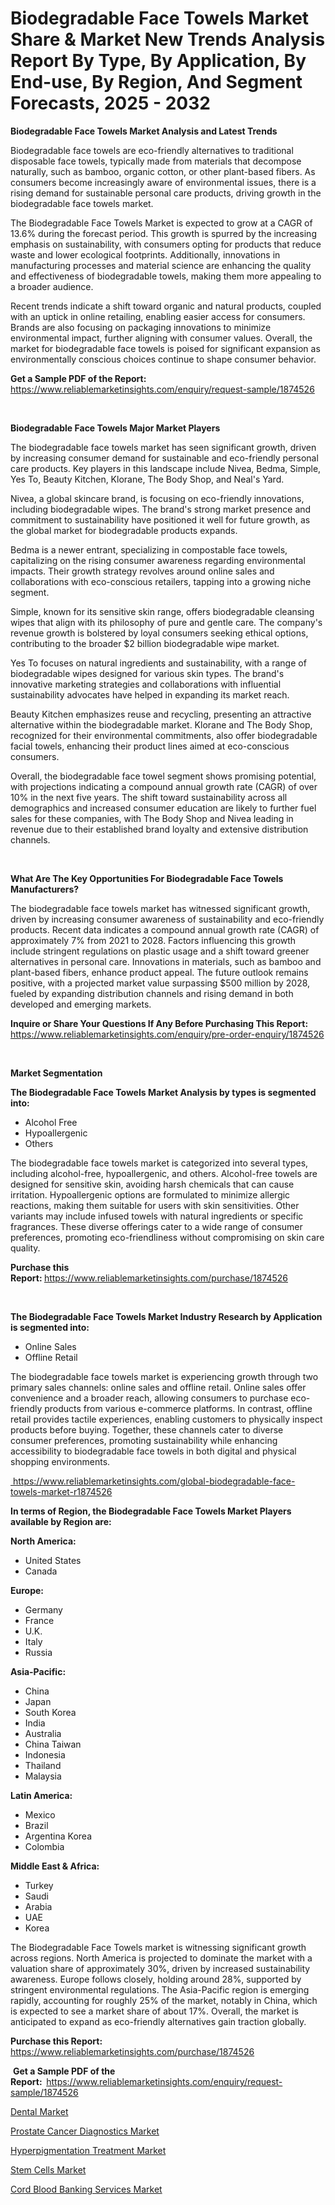 <p><h1>Biodegradable Face Towels Market Share & Market New Trends Analysis Report By Type, By Application, By End-use, By Region, And Segment Forecasts, 2025 - 2032</h1></p><p><strong>Biodegradable Face Towels Market Analysis and Latest Trends</strong></p>
<p><p>Biodegradable face towels are eco-friendly alternatives to traditional disposable face towels, typically made from materials that decompose naturally, such as bamboo, organic cotton, or other plant-based fibers. As consumers become increasingly aware of environmental issues, there is a rising demand for sustainable personal care products, driving growth in the biodegradable face towels market.</p><p>The Biodegradable Face Towels Market is expected to grow at a CAGR of 13.6% during the forecast period. This growth is spurred by the increasing emphasis on sustainability, with consumers opting for products that reduce waste and lower ecological footprints. Additionally, innovations in manufacturing processes and material science are enhancing the quality and effectiveness of biodegradable towels, making them more appealing to a broader audience.</p><p>Recent trends indicate a shift toward organic and natural products, coupled with an uptick in online retailing, enabling easier access for consumers. Brands are also focusing on packaging innovations to minimize environmental impact, further aligning with consumer values. Overall, the market for biodegradable face towels is poised for significant expansion as environmentally conscious choices continue to shape consumer behavior.</p></p>
<p><strong>Get a Sample PDF of the Report:&nbsp;</strong> <a href="https://www.reliablemarketinsights.com/enquiry/request-sample/1874526?utm_campaign=3209&utm_medium=2&utm_source=Github&utm_content=ia&utm_term=05042025&utm_id=biodegradable-face-towels">https://www.reliablemarketinsights.com/enquiry/request-sample/1874526</a></p>
<p>&nbsp;</p>
<p><strong>Biodegradable Face Towels Major Market Players</strong></p>
<p><p>The biodegradable face towels market has seen significant growth, driven by increasing consumer demand for sustainable and eco-friendly personal care products. Key players in this landscape include Nivea, Bedma, Simple, Yes To, Beauty Kitchen, Klorane, The Body Shop, and Neal's Yard.</p><p>Nivea, a global skincare brand, is focusing on eco-friendly innovations, including biodegradable wipes. The brand's strong market presence and commitment to sustainability have positioned it well for future growth, as the global market for biodegradable products expands.</p><p>Bedma is a newer entrant, specializing in compostable face towels, capitalizing on the rising consumer awareness regarding environmental impacts. Their growth strategy revolves around online sales and collaborations with eco-conscious retailers, tapping into a growing niche segment.</p><p>Simple, known for its sensitive skin range, offers biodegradable cleansing wipes that align with its philosophy of pure and gentle care. The company's revenue growth is bolstered by loyal consumers seeking ethical options, contributing to the broader $2 billion biodegradable wipe market.</p><p>Yes To focuses on natural ingredients and sustainability, with a range of biodegradable wipes designed for various skin types. The brand's innovative marketing strategies and collaborations with influential sustainability advocates have helped in expanding its market reach.</p><p>Beauty Kitchen emphasizes reuse and recycling, presenting an attractive alternative within the biodegradable market. Klorane and The Body Shop, recognized for their environmental commitments, also offer biodegradable facial towels, enhancing their product lines aimed at eco-conscious consumers.</p><p>Overall, the biodegradable face towel segment shows promising potential, with projections indicating a compound annual growth rate (CAGR) of over 10% in the next five years. The shift toward sustainability across all demographics and increased consumer education are likely to further fuel sales for these companies, with The Body Shop and Nivea leading in revenue due to their established brand loyalty and extensive distribution channels.</p></p>
<p>&nbsp;</p>
<p><strong>What Are The Key Opportunities For Biodegradable Face Towels Manufacturers?</strong></p>
<p><p>The biodegradable face towels market has witnessed significant growth, driven by increasing consumer awareness of sustainability and eco-friendly products. Recent data indicates a compound annual growth rate (CAGR) of approximately 7% from 2021 to 2028. Factors influencing this growth include stringent regulations on plastic usage and a shift toward greener alternatives in personal care. Innovations in materials, such as bamboo and plant-based fibers, enhance product appeal. The future outlook remains positive, with a projected market value surpassing $500 million by 2028, fueled by expanding distribution channels and rising demand in both developed and emerging markets.</p></p>
<p><strong>Inquire or Share Your Questions If Any Before Purchasing This Report:</strong> <a href="https://www.reliablemarketinsights.com/enquiry/pre-order-enquiry/1874526?utm_campaign=3209&utm_medium=2&utm_source=Github&utm_content=ia&utm_term=05042025&utm_id=biodegradable-face-towels">https://www.reliablemarketinsights.com/enquiry/pre-order-enquiry/1874526</a></p>
<p>&nbsp;</p>
<p><strong>Market Segmentation</strong></p>
<p><strong>The Biodegradable Face Towels Market Analysis by types is segmented into:</strong></p>
<p><ul><li>Alcohol Free</li><li>Hypoallergenic</li><li>Others</li></ul></p>
<p><p>The biodegradable face towels market is categorized into several types, including alcohol-free, hypoallergenic, and others. Alcohol-free towels are designed for sensitive skin, avoiding harsh chemicals that can cause irritation. Hypoallergenic options are formulated to minimize allergic reactions, making them suitable for users with skin sensitivities. Other variants may include infused towels with natural ingredients or specific fragrances. These diverse offerings cater to a wide range of consumer preferences, promoting eco-friendliness without compromising on skin care quality.</p></p>
<p><strong>Purchase this Report:&nbsp;</strong><a href="https://www.reliablemarketinsights.com/purchase/1874526?utm_campaign=3209&utm_medium=2&utm_source=Github&utm_content=ia&utm_term=05042025&utm_id=biodegradable-face-towels">https://www.reliablemarketinsights.com/purchase/1874526</a></p>
<p>&nbsp;</p>
<p><strong>The Biodegradable Face Towels Market Industry Research by Application is segmented into:</strong></p>
<p><ul><li>Online Sales</li><li>Offline Retail</li></ul></p>
<p><p>The biodegradable face towels market is experiencing growth through two primary sales channels: online sales and offline retail. Online sales offer convenience and a broader reach, allowing consumers to purchase eco-friendly products from various e-commerce platforms. In contrast, offline retail provides tactile experiences, enabling customers to physically inspect products before buying. Together, these channels cater to diverse consumer preferences, promoting sustainability while enhancing accessibility to biodegradable face towels in both digital and physical shopping environments.</p></p>
<p><a href="https://www.reliablemarketinsights.com/global-biodegradable-face-towels-market-r1874526?utm_campaign=3209&utm_medium=2&utm_source=Github&utm_content=ia&utm_term=05042025&utm_id=biodegradable-face-towels">&nbsp;https://www.reliablemarketinsights.com/global-biodegradable-face-towels-market-r1874526</a></p>
<p><strong>In terms of Region, the Biodegradable Face Towels Market Players available by Region are:</strong></p>
<p>
    <p> <strong> North America: </strong>
        <ul>
            <li>United States</li>
            <li>Canada</li>
        </ul>
        </p> 
    <p> <strong> Europe: </strong>
        <ul>
            <li>Germany</li>
            <li>France</li>
            <li>U.K.</li>
            <li>Italy</li>
            <li>Russia</li>
        </ul>
        </p> 
    <p> <strong> Asia-Pacific: </strong>
        <ul>
            <li>China</li>
            <li>Japan</li>
            <li>South Korea</li>
            <li>India</li>
            <li>Australia</li>
            <li>China Taiwan</li>
            <li>Indonesia</li>
            <li>Thailand</li>
            <li>Malaysia</li>
        </ul>
        </p> 
    <p> <strong> Latin America: </strong>
        <ul>
            <li>Mexico</li>
            <li>Brazil</li>
            <li>Argentina Korea</li>
            <li>Colombia</li>
        </ul>
        </p> 
    <p> <strong> Middle East & Africa: </strong>
        <ul>
            <li>Turkey</li>
            <li>Saudi</li>
            <li>Arabia</li>
            <li>UAE</li>
            <li>Korea</li>
        </ul>
    </p>
    </p>
<p><p>The Biodegradable Face Towels market is witnessing significant growth across regions. North America is projected to dominate the market with a valuation share of approximately 30%, driven by increased sustainability awareness. Europe follows closely, holding around 28%, supported by stringent environmental regulations. The Asia-Pacific region is emerging rapidly, accounting for roughly 25% of the market, notably in China, which is expected to see a market share of about 17%. Overall, the market is anticipated to expand as eco-friendly alternatives gain traction globally.</p></p>
<p><strong>Purchase this Report: </strong><a href="https://www.reliablemarketinsights.com/purchase/1874526?utm_campaign=3209&utm_medium=2&utm_source=Github&utm_content=ia&utm_term=05042025&utm_id=biodegradable-face-towels">https://www.reliablemarketinsights.com/purchase/1874526</a></p>
<p>&nbsp;<strong>Get a Sample PDF of the Report:&nbsp;&nbsp;</strong><a href="https://www.reliablemarketinsights.com/enquiry/request-sample/1874526?utm_campaign=3209&utm_medium=2&utm_source=Github&utm_content=ia&utm_term=05042025&utm_id=biodegradable-face-towels">https://www.reliablemarketinsights.com/enquiry/request-sample/1874526</a></p>
<p><strong></strong></p>
<p><p><a href="https://www.linkedin.com/pulse/dental-market-trends-forecast-growth-potential-analysis-forecasted-jydde?utm_campaign=3209&utm_medium=2&utm_source=Github&utm_content=ia&utm_term=05042025&utm_id=biodegradable-face-towels">Dental Market</a></p><p><a href="https://www.linkedin.com/pulse/prostate-cancer-diagnostics-market-trend-analysis-suggests-thoie?utm_campaign=3209&utm_medium=2&utm_source=Github&utm_content=ia&utm_term=05042025&utm_id=biodegradable-face-towels">Prostate Cancer Diagnostics Market</a></p><p><a href="https://www.linkedin.com/pulse/market-report-years-2025-2032-133-cagrshowing-significant-nzaxe?utm_campaign=3209&utm_medium=2&utm_source=Github&utm_content=ia&utm_term=05042025&utm_id=biodegradable-face-towels">Hyperpigmentation Treatment Market</a></p><p><a href="https://www.linkedin.com/pulse/stem-cells-market-trends-insights-type-application-analysis-lc86e?utm_campaign=3209&utm_medium=2&utm_source=Github&utm_content=ia&utm_term=05042025&utm_id=biodegradable-face-towels">Stem Cells Market</a></p><p><a href="https://www.linkedin.com/pulse/cord-blood-banking-services-market-drivers-challenges-forecast-2025-2032-jrlhe?utm_campaign=3209&utm_medium=2&utm_source=Github&utm_content=ia&utm_term=05042025&utm_id=biodegradable-face-towels">Cord Blood Banking Services Market</a></p></p>